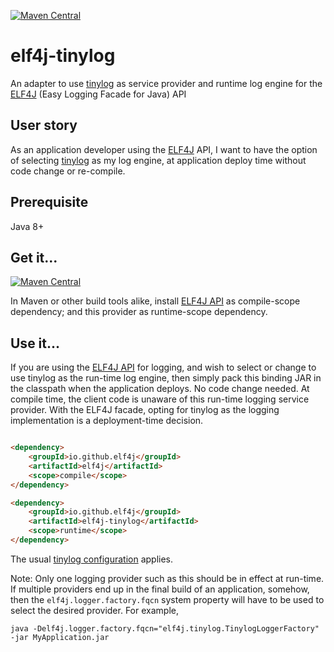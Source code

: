 [![Maven Central](https://img.shields.io/maven-central/v/io.github.elf4j/elf4j-tinylog.svg?label=Maven%20Central)](https://search.maven.org/search?q=g:%22io.github.elf4j%22%20AND%20a:%22elf4j-tinylog%22)

# elf4j-tinylog

An adapter to use [tinylog](https://tinylog.org/v2/) as service provider and runtime log engine for
the [ELF4J](https://github.com/elf4j/elf4j) (Easy Logging Facade for Java) API

## User story

As an application developer using the [ELF4J](https://github.com/elf4j/elf4j) API, I want to have the option of
selecting [tinylog](https://tinylog.org/v2/) as my log engine, at application deploy time without code change or
re-compile.

## Prerequisite

Java 8+

## Get it...

[![Maven Central](https://img.shields.io/maven-central/v/io.github.elf4j/elf4j-tinylog.svg?label=Maven%20Central)](https://search.maven.org/search?q=g:%22io.github.elf4j%22%20AND%20a:%22elf4j-tinylog%22)

In Maven or other build tools alike, install [ELF4J API](https://github.com/elf4j/elf4j) as compile-scope dependency;
and this provider as runtime-scope dependency.

## Use it...

If you are using the [ELF4J API](https://github.com/elf4j/elf4j) for logging, and wish to select or
change to use tinylog as the run-time log engine, then simply pack this binding JAR in the classpath when the
application deploys. No code change needed. At compile time, the client code is unaware of this run-time logging service
provider. With the ELF4J facade, opting for tinylog as the logging implementation is a deployment-time decision.

```html

<dependency>
    <groupId>io.github.elf4j</groupId>
    <artifactId>elf4j</artifactId>
    <scope>compile</scope>
</dependency>

<dependency>
    <groupId>io.github.elf4j</groupId>
    <artifactId>elf4j-tinylog</artifactId>
    <scope>runtime</scope>
</dependency>
```

The usual [tinylog configuration](https://tinylog.org/v2/configuration/) applies.

Note: Only one logging provider such as this should be in effect at run-time. If multiple providers end up in the final
build of an application, somehow, then the `elf4j.logger.factory.fqcn` system property will have to be used to select
the desired provider. For example,

```
java -Delf4j.logger.factory.fqcn="elf4j.tinylog.TinylogLoggerFactory" -jar MyApplication.jar
```
